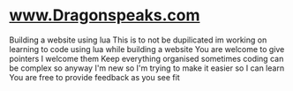 # www.Dragonspeaks.com
Building a website using lua
This is to not be dupilicated im working on learning to code using lua while building a website
You are welcome to give pointers I welcome them 
Keep everything organised sometimes coding can be complex so anyway I'm new so I'm trying to make it easier so I can learn
You are free to provide feedback as you see fit
